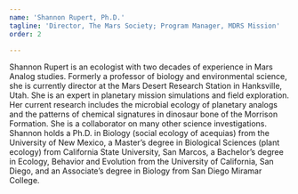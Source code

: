 ```yaml
---
name: 'Shannon Rupert, Ph.D.'
tagline: 'Director, The Mars Society; Program Manager, MDRS Mission'
order: 2

---
```


Shannon Rupert is an ecologist with two decades of experience in Mars Analog studies. Formerly a
professor of biology and environmental science, she is currently director at the Mars Desert
Research Station in Hanksville, Utah. She is an expert in planetary mission simulations and field
exploration. Her current research includes the microbial ecology of planetary analogs and the
patterns of chemical signatures in dinosaur bone of the Morrison Formation. She is a collaborator
on many other science investigations. Shannon holds a Ph.D. in Biology (social ecology of acequias)
from the University of New Mexico, a Master’s degree in Biological Sciences (plant ecology) from
California State University, San Marcos, a Bachelor’s degree in Ecology, Behavior and Evolution from
the University of California, San Diego, and an Associate’s degree in Biology from San Diego Miramar
College.
